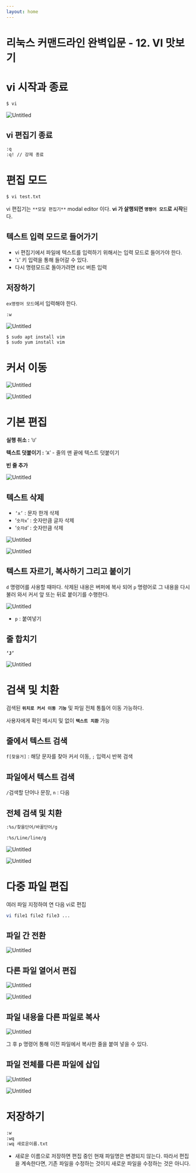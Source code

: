 ```yaml
---
layout: home
---
```


# 리눅스 커맨드라인 완벽입문 - 12. VI 맛보기

# vi 시작과 종료

```bash
$ vi
```

![Untitled](img/linux_comandline_12/Untitled.png)

## vi 편집기 종료

```bash
:q
:q! // 강제 종료
```

# 편집 모드

```bash
$ vi test.txt
```

vi 편집기는 `**모달 편집기**` modal editor 이다. **vi 가 살행되면 `명령어 모드`로 시작**된다.

## 텍스트 입력 모드로 들어가기

- vi 편집기에서 파일에 텍스트를 입력하기 위해서는 입력 모드로 들어가야 한다.
- ‘`i`’ 키 입력을 통해 들어갈 수 있다.
- 다시 명령모드로 돌아가려면 `ESC` 버튼 입력

## 저장하기

`ex명령어 모드`에서 입력해야 한다.

```bash
:w
```

![Untitled](img/linux_comandline_12/Untitled%201.png)

```bash
$ sudo apt install vim
$ sudo yum install vim
```

# 커서 이동

![Untitled](img/linux_comandline_12/Untitled%202.png)

![Untitled](img/linux_comandline_12/Untitled%203.png)

# 기본 편집

**실행 취소 :** ‘`U`’

**텍스트 덧붙이기 :** ‘`A`’ - 줄의 맨 끝에 텍스트 덧붙이기

**빈 줄 추가**

![Untitled](img/linux_comandline_12/Untitled%204.png)

## **텍스트 삭제**

- `‘x’` : 문자 한개 삭제
- ‘`숫자x`’ : 숫자만큼 글자 삭제
- ‘`숫자d`’ : 숫자만큼 삭제

![Untitled](img/linux_comandline_12/Untitled%205.png)

![Untitled](img/linux_comandline_12/Untitled%206.png)

## 텍스트 자르기, 복사하기 그리고 붙이기

`d` 명령어를 사용할 때마다. 삭제된 내용은 버퍼에 복사 되어 `p` 명령어로 그 내용을 다시 불러 와서 커서 앞 또는 뒤로 붙이기를 수행한다.

![Untitled](img/linux_comandline_12/Untitled%207.png)

- `p` : 붙여넣기

## 줄 합치기

**`‘J’`**

![Untitled](img/linux_comandline_12/Untitled%208.png)

# 검색 및 치환

검색된 **`위치로 커서 이동 기능`** 및 파일 전체 통틀어 이동 가능하다.

사용자에게 확인 메시지 및 없이 **`텍스트 치환`** 가능

## 줄에서 텍스트 검색

`f[찾을거]` : 해당 문자를 찾아 커서 이동, `;` 입력시 반복 검색

## 파일에서 텍스트 검색

`/`검색할 단어나 문장, `n` : 다음

## 전체 검색 및 치환

```bash
:%s/찾을단어/바꿀단어/g

:%s/Line/line/g
```

![Untitled](img/linux_comandline_12/Untitled%209.png)

![Untitled](img/linux_comandline_12/Untitled%2010.png)

# 다중 파일 편집

여러 파일 지정하여 연 다음 vi로 편집

```bash
vi file1 file2 file3 ...
```

## 파일 간 전환

![Untitled](img/linux_comandline_12/Untitled%2011.png)

## 다른 파일 열어서 편집

![Untitled](img/linux_comandline_12/Untitled%2012.png)

![Untitled](img/linux_comandline_12/Untitled%2013.png)

## 파일 내용을 다른 파일로 복사

![Untitled](img/linux_comandline_12/Untitled%2014.png)

그 후 p 명령어 통해 이전 파일에서 복사한 줄을 붙여 넣을 수 있다.

## 파일 전체를 다른 파일에 삽입

![Untitled](img/linux_comandline_12/Untitled%2015.png)

![Untitled](img/linux_comandline_12/Untitled%2016.png)

# 저장하기

```bash
:w
:wq
:wq 새로운이름.txt
```

- 새로운 이름으로 저장하면 편집 중인 현재 파일명은 변경되지 않는다. 따라서 편집을 계속한다면, 기존 파일을 수정하는 것이지 새로운 파일을 수정하는 것은 아니다.